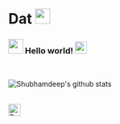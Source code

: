 # Dat&nbsp;<img src="https://github.com/TheDudeThatCode/TheDudeThatCode/blob/master/Assets/Mario_Hello_Big.gif" width="30px">

### <img src="https://github.com/TheDudeThatCode/TheDudeThatCode/blob/master/Assets/Hi.gif" width="29px"> Hello world!&nbsp;<img src="https://github.com/TheDudeThatCode/TheDudeThatCode/blob/master/Assets/Earth.gif" width="24px">




<br>


![Shubhamdeep's github stats](https://github-readme-stats.vercel.app/api?username=dattrungnam-xyz&show_icons=true&hide_border=true)

<br>



  <a href="https://www.instagram.com/_dat.trung.nam_/">
    <img align="left" alt="Dat | Instagram" width="24px" src="https://github.com/TheDudeThatCode/TheDudeThatCode/blob/master/Assets/Instagram.svg" />
  </a>


<br><br><br>

